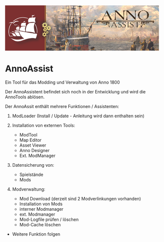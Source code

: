 ![Titel!](https://github.com/jdredd62/AnnoAssist/blob/master/AnnoAssist/Resources/Titel-Bild.png)

# AnnoAssist
Ein Tool für das Modding und Verwaltung von Anno 1800

Der AnnoAssistent befindet sich noch in der Entwicklung und wird die AnnoTools ablösen.

Der AnnoAssit enthält mehrere Funktionen / Assistenten:
1. ModLoader (Install / Update - Anleitung wird dann enthalten sein)
2. Installation von externen Tools:
    - ModTool
    - Map Editor
    - Asset Viewer
    - Anno Designer
    - Ext. ModManager

3. Datensicherung von:
    - Spielstände
    - Mods

4. Modverwaltung:
    - Mod Download (derzeit sind 2 Modverlinkungen vorhanden)
    - Installation von Mods
    - interner Modmanager
    - ext. Modmanager
    - Mod-Logfile prüfen / löschen
    - Mod-Cache löschen
- Weitere Funktion folgen
